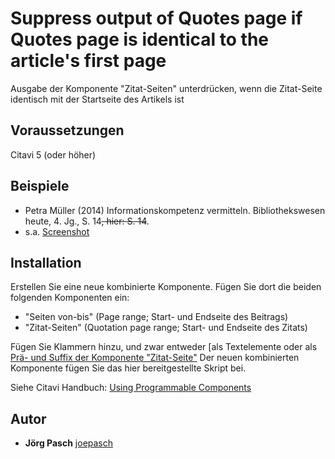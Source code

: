 # Suppress output of Quotes page if Quotes page is identical to the article's first page
Ausgabe der Komponente "Zitat-Seiten" unterdrücken, wenn die Zitat-Seite identisch mit der Startseite des Artikels ist

## Voraussetzungen
Citavi 5 (oder höher)

## Beispiele

- Petra Müller (2014) Informationskompetenz vermitteln. Bibliothekswesen heute, 4. Jg., S. 14<del>, hier: S. 14</del>.
- s.a. [Screenshot](https://www.screencast.com/t/p7h2X4pT)

## Installation
Erstellen Sie eine neue kombinierte Komponente. Fügen Sie dort die beiden folgenden Komponenten ein:
- "Seiten von-bis" (Page range; Start- und Endseite des Beitrags)
- "Zitat-Seiten" (Quotation page range; Start- und Endseite des Zitats)

Fügen Sie Klammern hinzu, und zwar entweder [als Textelemente oder als [Prä- und Suffix der Komponente "Zitat-Seite"](https://www.screencast.com/t/tbMberBp8i)
Der neuen kombinierten Komponente fügen Sie das hier bereitgestellte Skript bei.

Siehe Citavi Handbuch: [Using Programmable Components](https://www.citavi.com/programmable_components)

## Autor

* **Jörg Pasch** [joepasch](https://github.com/joepasch)
